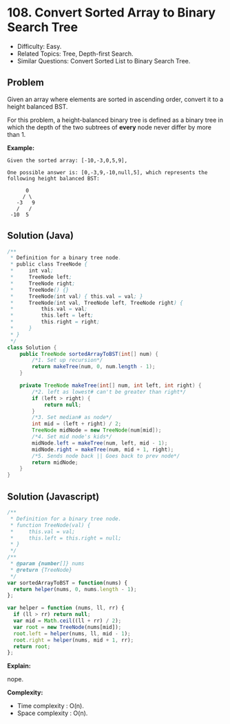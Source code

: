 # 108. Convert Sorted Array to Binary Search Tree

- Difficulty: Easy.
- Related Topics: Tree, Depth-first Search.
- Similar Questions: Convert Sorted List to Binary Search Tree.

## Problem

Given an array where elements are sorted in ascending order, convert it to a height balanced BST.

For this problem, a height-balanced binary tree is defined as a binary tree in which the depth of the two subtrees of **every** node never differ by more than 1.

**Example:**

```
Given the sorted array: [-10,-3,0,5,9],

One possible answer is: [0,-3,9,-10,null,5], which represents the following height balanced BST:

      0
     / \
   -3   9
   /   /
 -10  5
```

## Solution (Java)
```java
/**
 * Definition for a binary tree node.
 * public class TreeNode {
 *     int val;
 *     TreeNode left;
 *     TreeNode right;
 *     TreeNode() {}
 *     TreeNode(int val) { this.val = val; }
 *     TreeNode(int val, TreeNode left, TreeNode right) {
 *         this.val = val;
 *         this.left = left;
 *         this.right = right;
 *     }
 * }
 */
class Solution {
    public TreeNode sortedArrayToBST(int[] num) {
        /*1. Set up recursion*/
        return makeTree(num, 0, num.length - 1);
    }

    private TreeNode makeTree(int[] num, int left, int right) {
        /*2. left as lowest# can't be greater than right*/
        if (left > right) {
            return null;
        }
        /*3. Set median# as node*/
        int mid = (left + right) / 2;
        TreeNode midNode = new TreeNode(num[mid]);
        /*4. Set mid node's kids*/
        midNode.left = makeTree(num, left, mid - 1);
        midNode.right = makeTree(num, mid + 1, right);
        /*5. Sends node back || Goes back to prev node*/
        return midNode;
    }
}
```

## Solution (Javascript)

```javascript
/**
 * Definition for a binary tree node.
 * function TreeNode(val) {
 *     this.val = val;
 *     this.left = this.right = null;
 * }
 */
/**
 * @param {number[]} nums
 * @return {TreeNode}
 */
var sortedArrayToBST = function(nums) {
  return helper(nums, 0, nums.length - 1);
};

var helper = function (nums, ll, rr) {
  if (ll > rr) return null;
  var mid = Math.ceil((ll + rr) / 2);
  var root = new TreeNode(nums[mid]);
  root.left = helper(nums, ll, mid - 1);
  root.right = helper(nums, mid + 1, rr);
  return root;
};
```

**Explain:**

nope.

**Complexity:**

* Time complexity : O(n).
* Space complexity : O(n).
